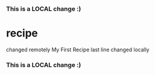 ### This is a LOCAL change :)
# recipe
changed remotely
My First Recipe
last line changed locally
### This is a LOCAL change :)